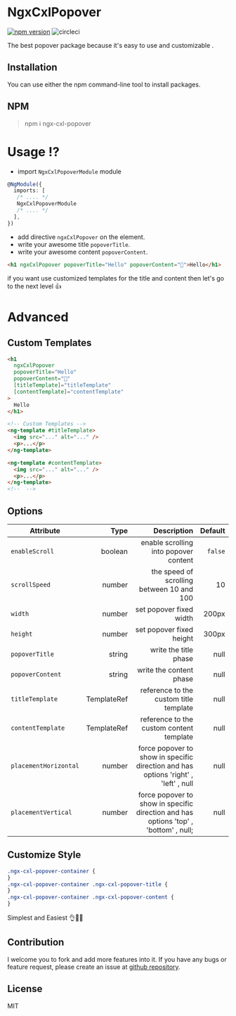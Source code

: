 # NgxCxlPopover


[![npm version](https://badge.fury.io/js/ngx-cxl-popover.svg)](https://badge.fury.io/js/ngx-cxl-popover)
![circleci](https://github.com/mahmoudshahin1111/ngx-cxl-popover/actions/workflows/.github/workflows/main.yml/badge.svg)

The best popover package because it's easy to use and customizable .

## Installation

You can use either the npm command-line tool to install packages.

## NPM

> npm i ngx-cxl-popover

# Usage ⁉
- import `NgxCxlPopoverModule` module
```typescript
@NgModule({
  imports: [
   /* .... */
   NgxCxlPopoverModule
   /* .... */
  ],
})
```
- add directive `ngxCxlPopover` on the element.
- write your awesome title `popoverTitle`.
- write your awesome content `popoverContent`.

```html
<h1 ngxCxlPopover popoverTitle="Hello" popoverContent="👋">Hello</h1>
```

if you want use customized templates for the title and content then let's go to the next level 👍

# Advanced

## Custom Templates

```html
<h1
  ngxCxlPopover
  popoverTitle="Hello"
  popoverContent="👋"
  [titleTemplate]="titleTemplate"
  [contentTemplate]="contentTemplate"
>
  Hello
</h1>

<!-- Custom Templates -->
<ng-template #titleTemplate>
  <img src="..." alt="..." />
  <p>...</p>
</ng-template>

<ng-template #contentTemplate>
  <img src="..." alt="..." />
  <p>...</p>
</ng-template>
<!--  -->
```

## Options

| Attribute | Type | Description | Default |
| ---------------------- | -------------:| --------------------------------------------------:| -------:|
| `enableScroll` | boolean | enable scrolling into popover content | `false` |
| `scrollSpeed` | number | the speed of scrolling between 10 and 100 | 10 |
| `width` | number | set popover fixed width | 200px |
| `height` | number | set popover fixed height | 300px |
| `popoverTitle` | string | write the title phase | null |
| `popoverContent` | string | write the content phase | null |
| `titleTemplate` | TemplateRef | reference to the custom title template | null |
| `contentTemplate` | TemplateRef | reference to the custom content template | null |
| `placementHorizontal` | number | force popover to show in specific direction and has options 'right' , 'left' , null | null |
| `placementVertical` | number | force popover to show in specific direction and has options 'top' , 'bottom' , null; | null |

## Customize Style

```css
.ngx-cxl-popover-container {
}
.ngx-cxl-popover-container .ngx-cxl-popover-title {
}
.ngx-cxl-popover-container .ngx-cxl-popover-content {
}
```

Simplest and Easiest 👌💖👏

## Contribution

I welcome you to fork and add more features into it. If you have any bugs or feature request, please create an issue at [github repository](https://github.com/mahmoudshahin1111/ngx-cxl-popover/issues).

## License

MIT
